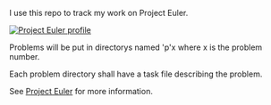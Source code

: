 
I use this repo to track my work on Project Euler.

[![Project Euler profile](https://projecteuler.net/profile/theMesh.png)](https://projecteuler.net/progress=theMesh)

Problems will be put in directorys named 'p'x where x is the problem number.

Each problem directory shall have a task file describing the problem.

See [Project Euler](https://projecteuler.net/archives) for more information.

